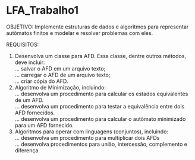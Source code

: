 # LFA_Trabalho1

OBJETIVO:
Implemente estruturas de dados e algoritmos para representar autômatos finitos e modelar e resolver problemas com eles.

REQUISITOS:
1. Desenvolva um classe para AFD. Essa classe, dentre outros métodos, deve incluir:<br>
... salvar o AFD em um arquivo texto;<br>
... carregar o AFD de um arquivo texto;<br>
... criar cópia do AFD.<br>
2. Algoritmo de Minimização, incluindo:<br>
... desenvolva um procedimento para calcular os estados equivalentes de um AFD.<br>
... desenvolva um procedimento para testar a equivalência entre dois AFD fornecidos.<br>
... desenvolva um procedimento para calcular o autômato minimizado para um AFD fornecido.<br>
3. Algoritmos para operar com linguagens (conjuntos), incluindo:<br>
... desenvolva um procedimento para multiplicar dois AFDs<br>
... desenvolva procedimentos para união, intercessão, complemento e diferença<br>
